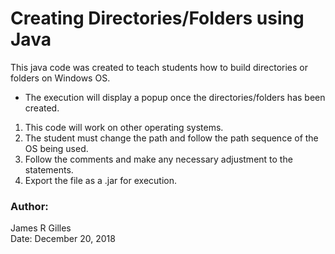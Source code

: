 # Creating Directories/Folders using Java

This java code was created to teach students how to build directories or folders on Windows OS.

* The execution will display a popup once the directories/folders has been created.
1. This code will work on other operating systems.
2. The student must change the path and follow the path sequence of the OS being used.
3. Follow the comments and make any necessary adjustment to the statements.
4. Export the file as a .jar for execution.

### Author: 
James R Gilles<br>
Date: December 20, 2018
